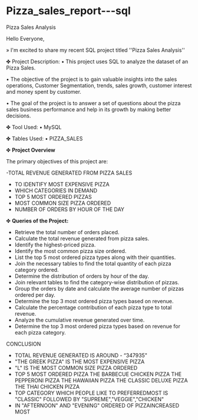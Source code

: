 # Pizza_sales_report---sql

Pizza Sales Analysis

Hello Everyone,

» I'm excited to share my recent SQL project titled ''Pizza Sales Analysis''



✤ Project Description:
• This project uses SQL to analyze the dataset of an Pizza Sales.

• The objective of the project is to gain valuable insights into the sales operations, Customer Segmentation, trends, sales growth, customer interest and money spent by customer.

• The goal of the project is to answer a set of questions about the pizza sales business performance and help in its growth by making better decisions.




✤ Tool Used:
• MySQL


✤ Tables Used:
• PIZZA_SALES



✤ **Project Overview**

The primary objectives of this project are:

-TOTAL REVENUE GENERATED FROM PIZZA
  SALES
- TO IDENTIFY MOST EXPENSIVE PIZZA
- WHICH CATEGORIES IN DEMAND
- TOP 5 MOST ORDERED PIZZAS
- MOST COMMON SIZE PIZZA ORDERED
- NUMBER OF ORDERS BY HOUR OF THE DAY

✤ **Queries of the Project:**

- Retrieve the total number of orders placed.
- Calculate the total revenue generated from pizza sales.
- Identify the highest-priced pizza.
- Identify the most common pizza size ordered.
- List the top 5 most ordered pizza types along with their quantities.
- Join the necessary tables to find the total quantity of each pizza category ordered.
- Determine the distribution of orders by hour of the day.
- Join relevant tables to find the category-wise distribution of pizzas.
- Group the orders by date and calculate the average number of pizzas ordered per day.
- Determine the top 3 most ordered pizza types based on revenue.
- Calculate the percentage contribution of each pizza type to total revenue.
- Analyze the cumulative revenue generated over time.
- Determine the top 3 most ordered pizza types based on revenue for each pizza category.

CONCLUSION
- TOTAL REVENUE GENERATED IS AROUND - “347935"
- "THE GREEK PIZZA" IS THE MOST EXPENSIVE PIZZA
- "L" IS THE MOST COMMON SIZE PIZZA ORDERED
- TOP 5 MOST ORDERED PIZZA
   THE BARBECUE CHICKEN PIZZA
   THE PEPPERONI PIZZA
   THE HAWAIIAN PIZZA
   THE CLASSIC DELUXE PIZZA
   THE THAI CHICKEN PIZZA
- TOP CATEGORY WHICH PEOPLE LIKE TO PREFERREDMOST IS "CLASSIC" FOLLOWED BY "SUPREME","VEGGIE","CHICKEN"
- IN "AFTERNOON" AND "EVENING" ORDERED OF PIZZAINCREASED MOST


